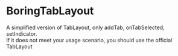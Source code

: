 # BoringTabLayout
A simplified version of TabLayout, only addTab, onTabSelected, setIndicator.  
If it does not meet your usage scenario, you should use the official TabLayout
